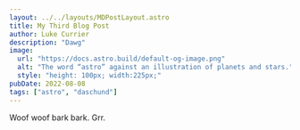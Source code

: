 ```yaml
---
layout: ../../layouts/MDPostLayout.astro
title: My Third Blog Post
author: Luke Currier
description: "Dawg"
image:
  url: "https://docs.astro.build/default-og-image.png"
  alt: "The word “astro” against an illustration of planets and stars."
  style: "height: 100px; width:225px;"
pubDate: 2022-08-08
tags: ["astro", "daschund"]
---
```

Woof woof bark bark. Grr. 